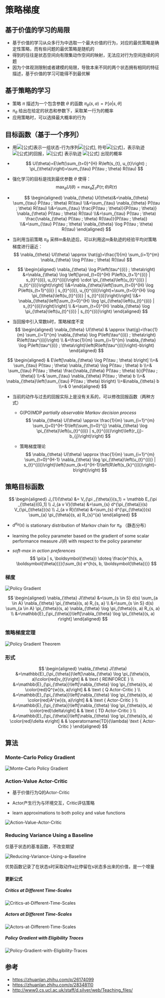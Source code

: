 # 策略梯度

## 基于价值的学习的局限

- 基于价值的学习从众多行为中选取一个最大价值的行为，对应的最优策略是确定性策略，而有些问题的最优策略是随机的
- 得到的往往是状态空间向有限集动作空间的映射，无法应对行为空间连续的问题
- 因为个体观测限制或者建模的局限，导致本来不同的两个状态拥有相同的特征描述，基于价值的学习可能得不到最优解

## 基于策略的学习

- 策略 $\pi$ 描述为一个包含参数 $\theta$ 的函数 $\pi_{\theta}(s, a)=\mathbb{P}[a | s, \theta]$ 
- $\pi_{\theta}$ 给出在给定的状态和参数下，采取某一行为的概率
- 应用策略时，可以选择最大概率的行为

## 目标函数（基于一个序列）

- 用![[公式]](https://www.zhihu.com/equation?tex=%5Ctau)表示一组状态-行为序列![[公式]](https://www.zhihu.com/equation?tex=%5C%5B+s_0%2Cu_0%2C%5Ccdots+%2Cs_H%2Cu_H+%5C%5D), 符号![[公式]](https://www.zhihu.com/equation?tex=%5C%5B+R%5Cleft%28%5Ctau%5Cright%29%3D%5Csum_%7Bt%3D0%7D%5EH%7BR%5Cleft%28s_t%2Cu_t%5Cright%29%7D+%5C%5D)，表示轨迹 ![[公式]](https://www.zhihu.com/equation?tex=%5Ctau)的回报，![[公式]](https://www.zhihu.com/equation?tex=P%5Cleft%28%5Ctau+%3B%5Ctheta%5Cright%29) 表示轨迹 ![[公式]](https://www.zhihu.com/equation?tex=%5Ctau) 出现的概率

- $$
  U(\theta)=E\left(\sum_{t=0}^{H} R\left(s_{t}, u_{t}\right) ; \pi_{\theta}\right)=\sum_{\tau} P(\tau ; \theta) R(\tau)
  $$

- 强化学习的目标是找到最优参数 $\theta$ 使得：
  $$
  \max _{\theta} U(\theta)=\max _{\theta} \sum_{\tau} P(\tau ; \theta) R(\tau)
  $$

- $$
  \begin{aligned} \nabla_{\theta} U(\theta)&=\nabla_{\theta} \sum_{\tau} P(\tau ; \theta) R(\tau) \\&=\sum_{\tau} \nabla_{\theta} P(\tau ; \theta) R(\tau) \\&=\sum_{\tau} \frac{P(\tau ; \theta)}{P(\tau ; \theta)} \nabla_{\theta} P(\tau ; \theta) R(\tau) \\&=\sum_{\tau} P(\tau ; \theta) \frac{\nabla_{\theta} P(\tau ; \theta) R(\tau)}{P(\tau ; \theta)} \\&=\sum_{\tau} P(\tau ; \theta) \nabla_{\theta} \log P(\tau ; \theta) R(\tau) \end{aligned}
  $$
  
- 当利用当前策略 $\pi_\theta$ 采样m条轨迹后，可以利用这m条轨迹的经验平均对策略梯度进行逼近：
  $$
  \nabla_{\theta} U(\theta) \approx \hat{g}=\frac{1}{m} \sum_{i=1}^{m} \nabla_{\theta} \log P(\tau ; \theta) R(\tau)
  $$

- $$
  \begin{aligned} \nabla_{\theta} \log P\left(\tau^{(i)} ; \theta\right) &=\nabla_{\theta} \log \left[\prod_{t=0}^{H} P\left(s_{t+1}^{(i)} | s_{t}^{(i)}, u_{t}^{(i)}\right) \cdot \pi_{\theta}\left(u_{t}^{(i)} | s_{t}^{(i)}\right)\right] \\&=\nabla_{\theta}\left[\sum_{t=0}^{H} \log P\left(s_{t+1}^{(i)} | s_{t}^{(i)}, u_{t}^{(i)}\right)+\sum_{t=0}^{H} \log \pi_{\theta}\left(u_{t}^{(i)} | s_{t}^{(i)}\right)\right] \\&= \nabla_{\theta}\left[\sum_{t=0}^{H} \log \pi_{\theta}\left(u_{t}^{(i)} | s_{t}^{(i)}\right)\right] \\ &=\sum_{t=0}^{H} \nabla_{\theta} \log \pi_{\theta}\left(u_{t}^{(i)} | s_{t}^{(i)}\right) \end{aligned}
  $$

- 当回报中引入常数b时，策略梯度不变
  $$
  \begin{aligned} \nabla_{\theta} U(\theta) & \approx \hat{g}=\frac{1}{m} \sum_{i=1}^{m} \nabla_{\theta} \log P\left(\tau^{(i)} ; \theta\right) R\left(\tau^{(i)}\right) \\ &=\frac{1}{m} \sum_{i=1}^{m} \nabla_{\theta} \log P\left(\tau^{(i)} ; \theta\right)\left(R\left(\tau^{(i)}\right)-b\right) \end{aligned}
  $$

$$
\begin{aligned} & E\left[\nabla_{\theta} \log P(\tau ; \theta) b\right] \\=& \sum_{\tau} P(\tau ; \theta) \nabla_{\theta} \log P(\tau ; \theta) b \\=& \sum_{\tau} P(\tau ; \theta) \frac{\nabla_{\theta} P(\tau ; \theta) b}{P(\tau ; \theta)} \\=& \sum_{\tau} \nabla_{\theta} P(\tau ; \theta) b \\=& \nabla_{\theta}\left(\sum_{\tau} P(\tau ; \theta) b\right) \\=&\nabla_{\theta} b \\=& 0 \end{aligned}
$$

- 当前的动作与过去的回报实际上是没有关系的，可以修改回报函数（两种方式）

  - G(PO)MDP *partially observable Markov decision process* 
    $$
    \nabla_{\theta} U(\theta) \approx \frac{1}{m} \sum_{i=1}^{m} \sum_{j=0}^{H-1}\left(\sum_{t=0}^{j} \nabla_{\theta} \log \pi_{\theta}\left(u_{t}^{(i)} | s_{t}^{(i)}\right)\left(r_{j}-b_{j}\right)\right)
    $$

  - 策略梯度理论
    $$
    \nabla_{\theta} U(\theta) \approx \frac{1}{m} \sum_{i=1}^{m} \sum_{t=0}^{H-1} \nabla_{\theta} \log \pi_{\theta}\left(u_{t}^{(i)} | s_{t}^{(i)}\right)\left(\sum_{k=t}^{H-1}\left(R\left(s_{k}^{(i)}\right)-b\right)\right)
    $$


## 策略目标函数

$$
\begin{aligned} 
  J_{1}(\theta) &= V_{\pi _{\theta}}(s_1) = \mathbb E_{\pi _{\theta}}[G_1] \\
  J_{a v V}(\theta) &=\sum_{s} d^{\pi_{\theta}}(s) V_{\pi_{\theta}}(s) \\ 
  J_{a v R}(\theta) &=\sum_{s} d^{\pi_{\theta}}(s) \sum_{a} \pi_{\theta}(s, a) R_{s}^{a} \end{aligned}
$$

- $d^{\pi _{\theta}}(s)$ is stationary distribution of Markov chain for $\pi _\theta$ （静态分布）

- learning the policy parameter based on the gradient of some scalar performance measure $J(\theta)$ with respect to the policy parameter 

- *soft-max in action preferences* 
  $$
  \pi(a | s, \boldsymbol{\theta}) \doteq \frac{e^{h(s, a, \boldsymbol{\theta})}}{\sum_{b} e^{h(s, b, \boldsymbol{\theta})}}
  $$


### 梯度

![Policy Gradient](pictures\Policy-Gradient.png)

$$
\begin{aligned} \nabla_{\theta} J(\theta) &=\sum_{s \in S} d(s) \sum_{a \in A} \nabla_{\theta} \pi_{\theta}(s, a) R_{s, a} \\ &=\sum_{s \in S} d(s) \sum_{a \in A} \pi_{\theta}(s, a) \nabla_{\theta} \log \pi_{\theta}(s, a) R_{s, a} \\ &=\mathbb{E}_{\pi_{\theta}}\left[\nabla_{\theta} \log \pi_{\theta}(s, a) r\right] \end{aligned}
$$

### 策略梯度定理

![Policy Gradient Theorem](pictures\Policy-Gradient-Theorem.png)

### 形式

$$
\begin{aligned} \nabla_{\theta} J(\theta) &=\mathbb{E}_{\pi_{\theta}}\left[\nabla_{\theta} \log \pi_{\theta}(s, a)\color{red}v_{t}\right] & & \text { REINFORCE } \\ 
&=\mathbb{E}_{\pi_{\theta}}\left[\nabla_{\theta} \log \pi_{\theta}(s, a) \color{red}Q^{w}(s, a)\right] & & \text { Q Actor-Critic } \\ &=\mathbb{E}_{\pi_{\theta}}\left[\nabla_{\theta} \log \pi_{\theta}(s, a) \color{red}A^{w}(s, a)\right] & & \text { Actor-Critic } \\ 
&=\mathbb{E}_{\pi_{\theta}}\left[\nabla_{\theta} \log \pi_{\theta}(s, a) \color{red}\delta\right] & & \text { TD Actor-Critic } \\ 
&=\mathbb{E}_{\pi_{\theta}}\left[\nabla_{\theta} \log \pi_{\theta}(s, a) \color{red}\delta e\right] & & \operatorname{TD}(\lambda) \text { Actor-Critic } \end{aligned}
$$

## 算法

### Monte-Carlo Policy Gradient

![Monte-Carlo Policy Gradient](pictures\Monte-Carlo-Policy-Gradient.png)

### Action-Value Actor-Critic 

- 基于价值行为Q的Actor-Critic
- Actor产生行为与环境交互，Critic评估策略

- learn approximations to both policy and value functions 

![Action-Value-Actor-Critic](pictures\Action-Value-Actor-Critic.png)

### Reducing Variance Using a Baseline

仅基于状态的基准函数，不改变期望

![Reducing-Variance-Using-a-Baseline](pictures\Reducing-Variance-Using-a-Baseline.png)

优势函数记录了在状态s时采取动作a比停留在s状态多出来的价值，是一个增量

#### 更新公式

##### Critics at Different Time-Scales 

![Critics-at-Different-Time-Scales](pictures\Critics-at-Different-Time-Scales.png)

##### Actors at Different Time-Scales 

![Actors-at-Different-Time-Scales](pictures\Actors-at-Different-Time-Scales.png)

##### Policy Gradient with Eligibility Traces 

![Policy-Gradient-with-Eligibility-Traces](pictures\Policy-Gradient-with-Eligibility-Traces.png)

## 参考

- https://zhuanlan.zhihu.com/p/26174099
- https://zhuanlan.zhihu.com/p/28348110
- http://www0.cs.ucl.ac.uk/staff/d.silver/web/Teaching_files/